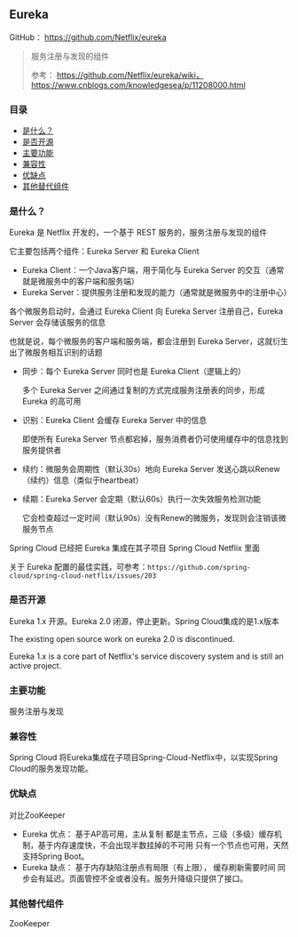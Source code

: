 ## Eureka

GitHub： https://github.com/Netflix/eureka

> 服务注册与发现的组件
>
> 参考： https://github.com/Netflix/eureka/wiki，https://www.cnblogs.com/knowledgesea/p/11208000.html

### 目录
* [是什么？](#是什么？)
* [是否开源](#是否开源)
* [主要功能](#主要功能)
* [兼容性](#兼容性)
* [优缺点](#优缺点)
* [其他替代组件](#其他替代组件)

### 是什么？

Eureka 是 Netflix 开发的，一个基于 REST 服务的，服务注册与发现的组件

它主要包括两个组件：Eureka Server 和 Eureka Client

* Eureka Client：一个Java客户端，用于简化与 Eureka Server 的交互（通常就是微服务中的客户端和服务端）
* Eureka Server：提供服务注册和发现的能力（通常就是微服务中的注册中心）

各个微服务启动时，会通过 Eureka Client 向 Eureka Server 注册自己，Eureka Server 会存储该服务的信息

也就是说，每个微服务的客户端和服务端，都会注册到 Eureka Server，这就衍生出了微服务相互识别的话题

* 同步：每个 Eureka Server 同时也是 Eureka Client（逻辑上的）

    多个 Eureka Server 之间通过复制的方式完成服务注册表的同步，形成 Eureka 的高可用
    
* 识别：Eureka Client 会缓存 Eureka Server 中的信息

    即使所有 Eureka Server 节点都宕掉，服务消费者仍可使用缓存中的信息找到服务提供者
    
* 续约：微服务会周期性（默认30s）地向 Eureka Server 发送心跳以Renew（续约）信息（类似于heartbeat）

* 续期：Eureka Server 会定期（默认60s）执行一次失效服务检测功能

    它会检查超过一定时间（默认90s）没有Renew的微服务，发现则会注销该微服务节点

Spring Cloud 已经把 Eureka 集成在其子项目 Spring Cloud Netflix 里面

关于 Eureka 配置的最佳实践，可参考：`https://github.com/spring-cloud/spring-cloud-netflix/issues/203`

### 是否开源
Eureka 1.x 开源。Eureka 2.0 闭源，停止更新。Spring Cloud集成的是1.x版本

The existing open source work on eureka 2.0 is discontinued. 

Eureka 1.x is a core part of Netflix's service discovery system and is still an active project.

### 主要功能

服务注册与发现

### 兼容性

Spring Cloud 将Eureka集成在子项目Spring-Cloud-Netflix中，以实现Spring Cloud的服务发现功能。

### 优缺点

对比ZooKeeper

* Eureka 优点： 基于AP高可用，主从复制 都是主节点，三级（多级）缓存机制，基于内存速度快，不会出现半数挂掉的不可用 只有一个节点也可用，天然支持Spring Boot。
* Eureka 缺点： 基于内存缺陷注册点有局限（有上限）， 缓存刷新需要时间 同步会有延迟。页面管控不全或者没有。服务升降级只提供了接口。

### 其他替代组件

ZooKeeper

